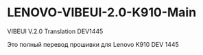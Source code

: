 LENOVO-VIBEUI-2.0-K910-Main
===========================

VIBEUI V.2.0 Translation DEV1445

Это полный перевод прошивки для Lenovo K910 DEV 1445
